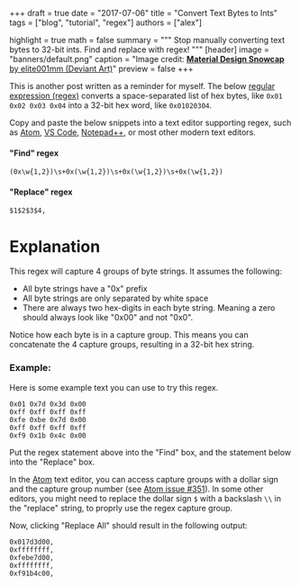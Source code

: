 +++
draft = true
date = "2017-07-06"
title = "Convert Text Bytes to Ints"
tags = ["blog", "tutorial", "regex"]
authors = ["alex"]

highlight = true
math = false
summary = """
Stop manually converting text bytes to 32-bit ints. Find and replace with regex!
"""
[header]
image = "banners/default.png"
caption = "Image credit: [**Material Design Snowcap** by elite001mm (Deviant Art)](https://www.deviantart.com/elite001mm)"
preview = false
+++

This is another post written as a reminder for myself. The below
[regular expression (regex)](https://en.wikipedia.org/wiki/Regular_expression)
converts a space-separated list of hex bytes, like `0x01 0x02 0x03 0x04` into a 
32-bit hex word, like `0x01020304`.

Copy and paste the below snippets into a text editor supporting regex, such as 
[Atom](https://atom.io/), [VS Code](https://code.visualstudio.com/), 
[Notepad++](https://notepad-plus-plus.org/), or most other modern text editors.

#### "Find" regex

```text
(0x\w{1,2})\s+0x(\w{1,2})\s+0x(\w{1,2})\s+0x(\w{1,2})
```

#### "Replace" regex

```text
$1$2$3$4, 
```

# Explanation

This regex will capture 4 groups of byte strings. It assumes the
following:

- All byte strings have a "0x" prefix
- All byte strings are only separated by white space
- There are always two hex-digits in each byte string. Meaning a zero
  should always look like "0x00" and not "0x0".

Notice how each byte is in a capture group. This means you can 
concatenate the 4 capture groups, resulting in a 32-bit hex string.

### Example:

Here is some example text you can use to try this regex.

```
0x01 0x7d 0x3d 0x00 
0xff 0xff 0xff 0xff 
0xfe 0xbe 0x7d 0x00 
0xff 0xff 0xff 0xff 
0xf9 0x1b 0x4c 0x00
```


Put the regex statement above into the "Find" box, and the statement 
below into the "Replace" box.

In the [Atom](https://atom.io/) text editor, you can access capture
groups with a dollar sign and the capture group number (see [Atom issue #351](https://github.com/atom/find-and-replace/issues/351)). In some other
editors, you might need to replace the dollar sign `$` with a backslash
`\\` in the "replace" string, to proprly use the regex capture group.


Now, clicking "Replace All" should result in the following
output:

```
0x017d3d00, 
0xffffffff, 
0xfebe7d00, 
0xffffffff, 
0xf91b4c00,
```